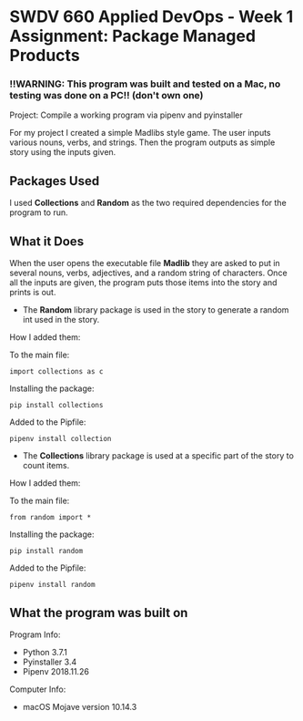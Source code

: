 # SWDV 660 Applied DevOps - Week 1 Assignment: Package Managed Products

### **!!WARNING: This program was built and tested on a Mac, no testing was done on a PC!! (don't own one)**

Project: Compile a working program via pipenv and pyinstaller

For my project I created a simple Madlibs style game. The user inputs various nouns, verbs, and strings.
Then the program outputs as simple story using the inputs given.

## Packages Used

I used **Collections** and **Random** as the two required dependencies for the program to run.

## What it Does 

When the user opens the executable file **Madlib** they are asked to put in several nouns, verbs, adjectives, and a random string
of characters. Once all the inputs are given, the program puts those items into the story and prints is out.

- The **Random** library package is used in the story to generate a random int used in the story. 

How I added them:

To the main file:
```
import collections as c 
```
Installing the package:
```
pip install collections
```
Added to the Pipfile:
```
pipenv install collection
```
- The **Collections** library package is used at a specific part of the story to count items.

How I added them:

To the main file:
```
from random import *
```
Installing the package:
```
pip install random
```
Added to the Pipfile:
```
pipenv install random
```

## What the program was built on

Program Info:
- Python 3.7.1
- Pyinstaller 3.4
- Pipenv 2018.11.26

Computer Info:
- macOS Mojave version 10.14.3

